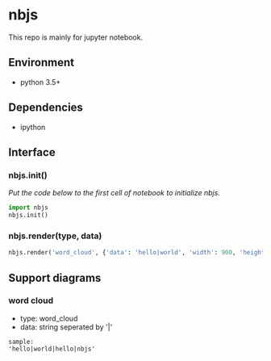 # nbjs

This repo is mainly for jupyter notebook.

## Environment
* python 3.5+

## Dependencies
* ipython

## Interface

### nbjs.init()
*Put the code below to the first cell of notebook to initialize nbjs.*

```python
import nbjs
nbjs.init()
```

### nbjs.render(type, data)
```python
nbjs.render('word_cloud', {'data': 'hello|world', 'width': 900, 'height': 600})
```

## Support diagrams

### word cloud
* type: word_cloud
* data: string seperated by '|'
```
sample:
'hello|world|hello|nbjs'
```
